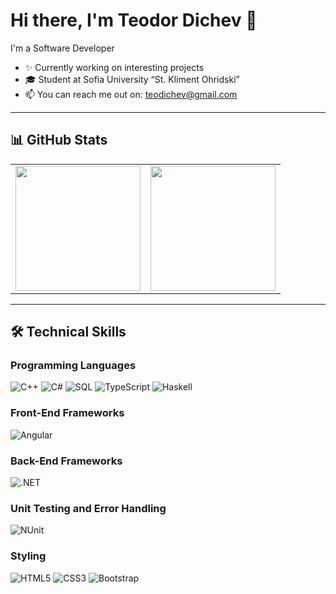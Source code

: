 # Hi there, I'm Teodor Dichev 👋

I'm a Software Developer

- ✨ Currently working on interesting projects  
- 🎓 Student at Sofia University “St. Kliment Ohridski”  
- 📫 You can reach me out on: [teodichev@gmail.com](mailto:teodichev@gmail.com)

---

## 📊 GitHub Stats

<table>
  <tr>
    <td>
      <img src="https://github-readme-stats.vercel.app/api?username=TeodorDichev&show_icons=true&theme=dark&rank_icon=github&custom_title=Teodor%20Dichev's%20GitHub%20Stats" height="200"/>
    </td>
    <td>
      <img src="https://github-readme-stats.vercel.app/api/top-langs/?username=TeodorDichev&layout=compact&theme=dark" height="200"/>
    </td>
  </tr>
</table>

---

## 🛠️ Technical Skills

### Programming Languages
![C++](https://img.shields.io/badge/C++-00599C?style=for-the-badge&logo=c%2B%2B&logoColor=white)
![C#](https://img.shields.io/badge/C%23-239120?style=for-the-badge&logo=c-sharp&logoColor=white)
![SQL](https://img.shields.io/badge/SQL-025E8C?style=for-the-badge&logo=postgresql&logoColor=white)
![TypeScript](https://img.shields.io/badge/TypeScript-007ACC?style=for-the-badge&logo=typescript&logoColor=white)
![Haskell](https://img.shields.io/badge/Haskell-5D4F85?style=for-the-badge&logo=haskell&logoColor=white)

### Front-End Frameworks
![Angular](https://img.shields.io/badge/Angular-DD0031?style=for-the-badge&logo=angular&logoColor=white)

### Back-End Frameworks
![.NET](https://img.shields.io/badge/.NET-512BD4?style=for-the-badge&logo=dotnet&logoColor=white)

### Unit Testing and Error Handling
![NUnit](https://img.shields.io/badge/NUnit-2A2A2A?style=for-the-badge&logo=dotnet&logoColor=white)

### Styling
![HTML5](https://img.shields.io/badge/HTML5-E34F26?style=for-the-badge&logo=html5&logoColor=white)
![CSS3](https://img.shields.io/badge/CSS3-1572B6?style=for-the-badge&logo=css3&logoColor=white)
![Bootstrap](https://img.shields.io/badge/Bootstrap-7952B3?style=for-the-badge&logo=bootstrap&logoColor=white)
